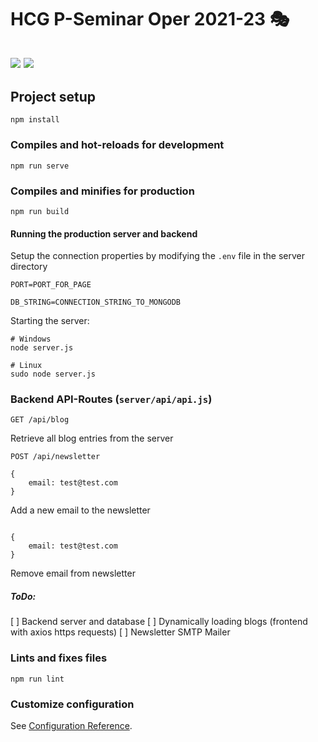 # HCG P-Seminar Oper 2021-23 🎭

![](https://img.shields.io/badge/Discord-7289DA?style=flat&logo=discord&logoColor=white&link=https://discord.gg/5eX3tJGZ)
![](https://img.shields.io/badge/license-MIT-blue)
---
## Project setup
```
npm install
```

### Compiles and hot-reloads for development
```
npm run serve
```

### Compiles and minifies for production
```
npm run build
```

#### Running the production server and backend

Setup the connection properties by modifying the `.env` file in the server directory

```
PORT=PORT_FOR_PAGE

DB_STRING=CONNECTION_STRING_TO_MONGODB
```

Starting the server:

```
# Windows
node server.js

# Linux
sudo node server.js
```

### Backend API-Routes (`server/api/api.js`)

```
GET /api/blog
```
Retrieve all blog entries from the server

```
POST /api/newsletter

{
    email: test@test.com
}
```
Add a new email to the newsletter

```DELETE /api/newsletter

{
    email: test@test.com
}
```
Remove email from newsletter

##### ToDo:

[ ] Backend server and database
[ ] Dynamically loading blogs (frontend with axios https requests)
[ ] Newsletter SMTP Mailer


### Lints and fixes files
```
npm run lint
```

### Customize configuration
See [Configuration Reference](https://cli.vuejs.org/config/).